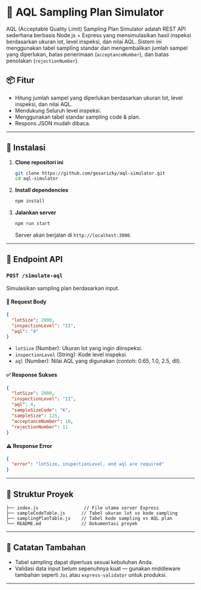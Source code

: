 # 🧪 AQL Sampling Plan Simulator

AQL (Acceptable Quality Limit) Sampling Plan Simulator adalah REST API sederhana berbasis Node.js + Express yang mensimulasikan hasil inspeksi berdasarkan ukuran lot, level inspeksi, dan nilai AQL. Sistem ini menggunakan tabel sampling standar dan mengembalikan jumlah sampel yang diperlukan, batas penerimaan (`acceptanceNumber`), dan batas penolakan (`rejectionNumber`).

## 📦 Fitur

* Hitung jumlah sampel yang diperlukan berdasarkan ukuran lot, level inspeksi, dan nilai AQL.
* Mendukung Seluruh level inspeksi.
* Menggunakan tabel standar sampling code & plan.
* Respons JSON mudah dibaca.

---

## 🚀 Instalasi

1. **Clone repositori ini**

   ```bash
   git clone https://github.com/gesarizky/aql-simulator.git
   cd aql-simulator
   ```

2. **Install dependencies**

   ```bash
   npm install
   ```

3. **Jalankan server**

   ```bash
   npm run start
   ```

   Server akan berjalan di `http://localhost:3000`.

---

## 📡 Endpoint API

### `POST /simulate-aql`

Simulasikan sampling plan berdasarkan input.

#### 🧾 Request Body

```json
{
  "lotSize": 2000,
  "inspectionLevel": "II",
  "aql": "4"
}
```

* `lotSize` (Number): Ukuran lot yang ingin diinspeksi.
* `inspectionLevel` (String): Kode level inspeksi.
* `aql` (Number): Nilai AQL yang digunakan (contoh: 0.65, 1.0, 2.5, dll).

#### ✅ Response Sukses

```json
{
  "lotSize": 2000,
  "inspectionLevel": "II",
  "aql": 4,
  "sampleSizeCode": "K",
  "sampleSize": 125,
  "acceptanceNumber": 10,
  "rejectionNumber": 11
}
```

#### ⚠️ Response Error

```json
{
  "error": "lotSize, inspectionLevel, and aql are required"
}
```

---

## 📁 Struktur Proyek

```
├── index.js                 // File utama server Express
├── sampleCodeTable.js      // Tabel ukuran lot vs kode sampling
├── samplingPlanTable.js    // Tabel kode sampling vs AQL plan
└── README.md               // Dokumentasi proyek
```

---

## 🔧 Catatan Tambahan

* Tabel sampling dapat diperluas sesuai kebutuhan Anda.
* Validasi data input belum sepenuhnya kuat — gunakan middleware tambahan seperti `Joi` atau `express-validator` untuk produksi.

---
